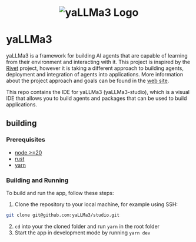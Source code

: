 <h1 align="center"><img src="https://yallma3.org/yallma3.svg" alt="yaLLMa3 Logo"></h1>

# yaLLMa3

ِyaLLMa3 is a framework for building AI agents that are capable of learning from their environment and interacting with it. This project is inspired by the [Rivet](https://github.com/Ironclad/rivet) project, however it is taking a different approach to building agents, deployment and integration of agents into applications. More information about the project approach and goals can be found in the [web site](https://yallma3.org).

This repo contains the IDE for yaLLMa3 (yaLLMa3-studio), which is a visual IDE that allows you to build agents and packages that can be used to build applications.

## building

### Prerequisites

- [node >=20](https://nodejs.org/en/download/)
- [rust](https://rustup.rs/)
- [yarn](https://yarnpkg.com/getting-started/install)

### Building and Running

To build and run the app, follow these steps:

1. Clone the repository to your local machine, for example using SSH:

```bash
git clone git@github.com:yaLLMa3/studio.git
```

2. `cd` into your the cloned folder and run `yarn` in the root folder
3. Start the app in development mode by running `yarn dev`
